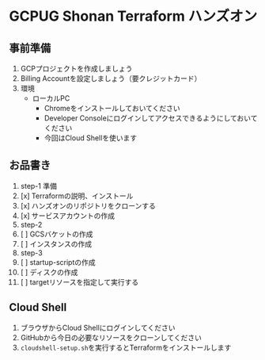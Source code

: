 # GCPUG Shonan Terraform ハンズオン

## 事前準備

1. GCPプロジェクトを作成しましょう
2. Billing Accountを設定しましょう（要クレジットカード）
3. 環境
    - ローカルPC
        - Chromeをインストールしておいてください
        - Developer Consoleにログインしてアクセスできるようにしておいてください
        - 今回はCloud Shellを使います

## お品書き

1. step-1 準備
  1. [x] Terraformの説明、インストール
  1. [x] ハンズオンのリポジトリをクローンする
  2. [x] サービスアカウントの作成
1. step-2
  3. [ ] GCSバケットの作成
  8. [ ] インスタンスの作成
1. step-3
  5. [ ] startup-scriptの作成
  1. [ ] ディスクの作成
  2. [ ] targetリソースを指定して実行する

## Cloud Shell

1. ブラウザからCloud Shellにログインしてください
2. GitHubから今日の必要なリソースをクローンしてください
3. `cloudshell-setup.sh`を実行するとTerraformをインストールします

##
